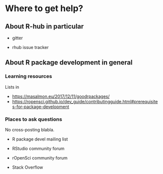 # Where to get help?

## About R-hub in particular

* gitter

* rhub issue tracker

## About R package development in general

### Learning resources

Lists in
* https://masalmon.eu/2017/12/11/goodrpackages/
* https://ropensci.github.io/dev_guide/contributingguide.html#prerequisites-for-package-development

### Places to ask questions

No cross-posting blabla.

* R package devel mailing list

* RStudio community forum

* rOpenSci community forum

* Stack Overflow
